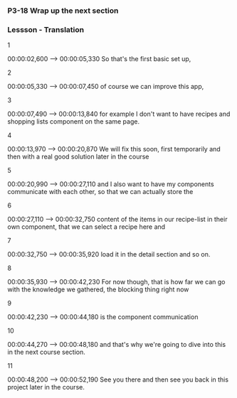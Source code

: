 
### P3-18 Wrap up the next section

### Lessson - Translation
1

00:00:02,600  -->  00:00:05,330
So that's the first basic set up,

2

00:00:05,330  -->  00:00:07,450
of course we can improve this app,

3

00:00:07,490  -->  00:00:13,840
for example I don't want to have recipes and shopping lists component on the same page.

4

00:00:13,970  -->  00:00:20,870
We will fix this soon, first temporarily and then with a real good solution later in the course

5

00:00:20,990  -->  00:00:27,110
and I also want to have my components communicate with each other, so that we can actually store the

6

00:00:27,110  -->  00:00:32,750
content of the items in our recipe-list in their own component, that we can select a recipe here and

7

00:00:32,750  -->  00:00:35,920
load it in the detail section and so on.

8

00:00:35,930  -->  00:00:42,230
For now though, that is how far we can go with the knowledge we gathered, the blocking thing right now

9

00:00:42,230  -->  00:00:44,180
is the component communication

10

00:00:44,270  -->  00:00:48,180
and that's why we're going to dive into this in the next course section.

11

00:00:48,200  -->  00:00:52,190
See you there and then see you back in this project later in the course.
